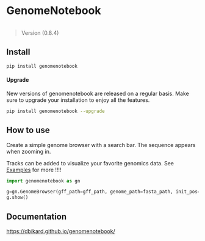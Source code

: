 # GenomeNotebook

<!-- WARNING: THIS FILE WAS AUTOGENERATED! DO NOT EDIT! -->

``` python
```

> Version (0.8.4)

## Install

``` bash
pip install genomenotebook
```

#### Upgrade

New versions of genomenotebook are released on a regular basis. Make
sure to upgrade your installation to enjoy all the features.

``` bash
pip install genomenotebook --upgrade
```

## How to use

Create a simple genome browser with a search bar. The sequence appears
when zooming in.

Tracks can be added to visualize your favorite genomics data. See
[Examples](https://dbikard.github.io/genomenotebook/examples.html) for
more !!!!

``` python
import genomenotebook as gn
```

``` python
g=gn.GenomeBrowser(gff_path=gff_path, genome_path=fasta_path, init_pos=10000)
g.show()
```

## Documentation

<https://dbikard.github.io/genomenotebook/>
